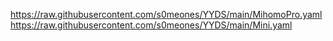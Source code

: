 https://raw.githubusercontent.com/s0meones/YYDS/main/MihomoPro.yaml
https://raw.githubusercontent.com/s0meones/YYDS/main/Mini.yaml

